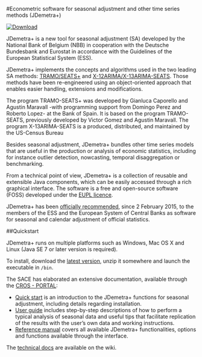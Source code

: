 #Econometric software for seasonal adjustment and other time series methods (JDemetra+)

[![Download](https://img.shields.io/github/release/jdemetra/jdemetra-app.svg)](https://github.com/jdemetra/jdemetra-app/releases/latest)

JDemetra+ is a new tool for seasonal adjustment (SA) developed by the National Bank of Belgium (NBB) in cooperation with the Deutsche Bundesbank and Eurostat in accordance with the Guidelines of the European Statistical System (ESS).

JDemetra+ implements the concepts and algorithms used in the two leading SA methods: [TRAMO/SEATS+](http://www.bde.es/bde/en/secciones/servicios/Profesionales/Programas_estadi/Programas_estad_d9fa7f3710fd821.html) and [X-12ARIMA/X-13ARIMA-SEATS](https://www.census.gov/srd/www/x13as/). Those methods have been re-engineered using an object-oriented approach that enables easier handling, extensions and modifications.

The program TRAMO-SEATS+ was developed by Gianluca Caporello and Agustin Maravall -with programming support from Domingo Perez and Roberto Lopez- at the Bank of Spain. It is based on the program TRAMO-SEATS, previously developed by Victor Gomez and Agustin Maravall.
The program X-13ARIMA-SEATS is a produced, distributed, and maintained by the US-Census Bureau


Besides seasonal adjustment, JDemetra+ bundles other time series models that are useful in the production or analysis of economic statistics, including for instance outlier detection, nowcasting, temporal disaggregation or benchmarking.

From a technical point of view, JDemetra+ is a collection of reusable and extensible Java components, which can be easily accessed through a rich graphical interface. The software is a free and open-source software (FOSS) developed under the [EUPL licence](http://ec.europa.eu/idabc/eupl.html).

JDemetra+ has been [officially recommended](https://ec.europa.eu/eurostat/cros/system/files/Jdemetra_%20release.pdf), since 2 February 2015, to the members of the ESS and the European System of Central Banks as software for seasonal and calendar adjustment of official statistics.

##Quickstart

JDemetra+ runs on multiple platforms such as Windows, Mac OS X and Linux (Java SE 7 or later version  is required).

To install, download the [latest version](https://github.com/jdemetra/jdemetra-app/releases/latest), unzip it somewhere and launch the executable in `/bin`.

The SACE has elaborated an extensive documentation, available through the [CROS - PORTAL](https://ec.europa.eu/eurostat/cros/content/seasonal-adjustment):

- [Quick start](https://ec.europa.eu/eurostat/cros/content/jdemetra-quick-start-0) is an introduction to the JDemetra+ functions for seasonal adjustment, including details regarding installation. 
- [User guide](https://ec.europa.eu/eurostat/cros/content/jdemetra-user-guide-0) includes step-by-step descriptions of how to perform a typical analysis of seasonal data and useful tips that facilitate replication of the results with the user’s own data and working instructions. 
- [Reference manual](https://ec.europa.eu/eurostat/cros/content/jdemetra-reference-manual)  covers all available JDemetra+ functionalities, options and functions available through the interface. 

The [technical docs](https://github.com/jdemetra/jdemetra-app/wiki) are available on the wiki.
